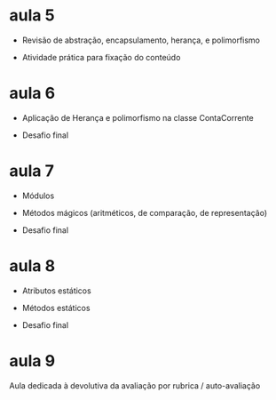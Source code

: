 # aula 5

- Revisão de abstração, encapsulamento, herança, e polimorfismo

- Atividade prática para fixação do conteúdo

# aula 6

- Aplicação de Herança e polimorfismo na classe ContaCorrente

- Desafio final

# aula 7

- Módulos

- Métodos mágicos (aritméticos, de comparação, de representação)

- Desafio final

# aula 8

- Atributos estáticos

- Métodos estáticos

- Desafio final

# aula 9

Aula dedicada à devolutiva da avaliação por rubrica / auto-avaliação
